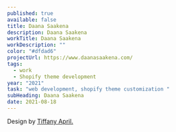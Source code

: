 ```yaml
---
published: true
available: false
title: Daana Saakena
description: Daana Saakena
workTitle: Daana Saakena
workDescription: ""
color: "#dfdad6"
projectUrl: https://www.daanasaakena.com/
tags:
  - work
  - Shopify theme development
year: "2021"
task: "web development, shopify theme customization "
subHeading: Daana Saakena
date: 2021-08-18
---
```

Design by [Tiffany April.](tiffanyapril.co)